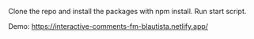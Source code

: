 Clone the repo and install the packages with npm install. Run start script.

Demo: https://interactive-comments-fm-blautista.netlify.app/
